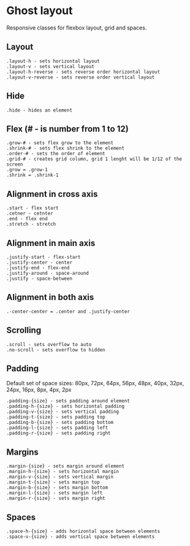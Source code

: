 # Ghost layout

Responsive classes for flexbox layout, grid and spaces.

## Layout


```
.layout-h - sets horizontal layout
.layout-v - sets vertical layout
.layout-h-reverse - sets reverse order horizontal layout
.layout-v-reverse - sets reverse order vertical layout
```

## Hide

```
.hide - hides an element
```

## Flex (# - is number from 1 to 12)

```
.grow-# - sets flex grow to the element
.shrink-# - sets flex shrink to the element
.order-# - sets the order of element
.grid-# - creates grid column, grid 1 lenght will be 1/12 of the screen
.grow = .grow-1
.shrink = .shrink-1
```

## Alignment in cross axis

```
.start - flex start
.cetner - cetnter
.end - flex end
.stretch - stretch
```

## Alignment in main axis

```
.justify-start - flex-start
.justify-center - center
.justify-end - flex-end
.justify-around - space-around
.justify - space-between
```

## Alignment in both axis
 
```
.-center-center = .center and .justify-center
```

## Scrolling

```
.scroll - sets overflow to auto
.no-scroll - sets overflow to hidden
```

## Padding

Default set of space sizes:
80px, 72px, 64px, 56px, 48px, 40px, 32px, 24px, 16px, 8px, 4px, 2px

```
.padding-{size} - sets padding around element
.padding-h-{size} - sets horizontal padding
.padding-v-{size} - sets vertical padding
.padding-t-{size} - sets padding top
.padding-b-{size} - sets padding bottom
.padding-l-{size} - sets padding left
.padding-r-{size} - sets padding right
```

## Margins

```
.margin-{size} - sets margin around element
.margin-h-{size} - sets horizontal margin
.margin-v-{size} - sets vertical margin
.margin-t-{size} - sets margin top
.margin-b-{size} - sets margin bottom
.margin-l-{size} - sets margin left
.margin-r-{size} - sets margin right
```

## Spaces

```
.space-h-{size} - adds horizontal space between elements
.space-v-{size} - adds vertical space between elements
```
